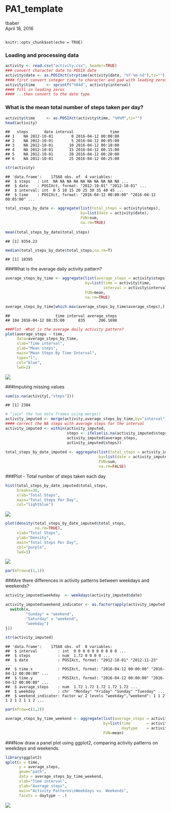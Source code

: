# PA1_template
tbaber  
April 18, 2016  

```{r setup, include=TRUE

knitr::opts_chunk$set(echo = TRUE)
```

### Loading and processing data

```r
activity <- read.csv("activity.csv", header=TRUE)
### convert character date to POSIX date
activity$date <- as.POSIXct(strptime(activity$date, "%Y-%m-%d"),tz="")
#### first convert integer time to character and pad with leading zeros...
activity$time     <- sprintf("%04d", activity$interval)
#### fill in leading zeros
#### ...then convert to the date type
```
### What is the mean total number of steps taken per day?

```r
activity$time     <- as.POSIXct(activity$time, "%H%M",tz="")
head(activity)
```

```
##   steps       date interval                time
## 1    NA 2012-10-01        0 2016-04-12 00:00:00
## 2    NA 2012-10-01        5 2016-04-12 00:05:00
## 3    NA 2012-10-01       10 2016-04-12 00:10:00
## 4    NA 2012-10-01       15 2016-04-12 00:15:00
## 5    NA 2012-10-01       20 2016-04-12 00:20:00
## 6    NA 2012-10-01       25 2016-04-12 00:25:00
```

```r
str(activity)
```

```
## 'data.frame':	17568 obs. of  4 variables:
##  $ steps   : int  NA NA NA NA NA NA NA NA NA NA ...
##  $ date    : POSIXct, format: "2012-10-01" "2012-10-01" ...
##  $ interval: int  0 5 10 15 20 25 30 35 40 45 ...
##  $ time    : POSIXct, format: "2016-04-12 00:00:00" "2016-04-12 00:05:00" ...
```

```r
total_steps_by_date <- aggregate(list(total_steps = activity$steps),
                                 by=list(date = activity$date),
                                 FUN=sum,
                                 na.rm=TRUE)
                                 
mean(total_steps_by_date$total_steps)
```

```
## [1] 9354.23
```

```r
median(total_steps_by_date$total_steps,na.rm=T)
```

```
## [1] 10395
```

###What is the average daily activity pattern?

```r
average_steps_by_time <- aggregate(list(average_steps = activity$steps),
                                   by=list(time = activity$time,
                                           interval = activity$interval),
                                   FUN=mean,
                                   na.rm=TRUE)

average_steps_by_time[which.max(average_steps_by_time$average_steps),]   
```

```
##                    time interval average_steps
## 104 2016-04-12 08:35:00      835      206.1698
```

```r
###Plot -What is the average daily activity pattern?
plot(average_steps ~ time,
     data=average_steps_by_time,
     xlab="Time interval",
     ylab="Mean steps",
     main="Mean Steps By Time Interval",
     type="l",
     col="blue",
     lwd=2)
```

![](PA1_template_files/figure-html/unnamed-chunk-4-1.png)

###Imputing missing values

```r
sum(is.na(activity[,"steps"]))
```

```
## [1] 2304
```

```r
# "join" the two data frames using merge()
activity_imputed <- merge(activity,average_steps_by_time,by="interval")
#### correct the NA steps with average steps for the interval
activity_imputed <- within(activity_imputed,
                           steps <- ifelse(is.na(activity_imputed$steps),
                           activity_imputed$average_steps,
                           activity_imputed$steps))
                        
total_steps_by_date_imputed <- aggregate(list(total_steps = activity_imputed$steps),
                                         by=list(date = activity_imputed$date),
                                         FUN=sum,
                                         na.rm=FALSE)
```
###Plot - Total number of steps taken each day

```r
hist(total_steps_by_date_imputed$total_steps,
     breaks=30,
     xlab="Total Steps",
     main="Total Steps Per Day",
     col="lightblue")
```

![](PA1_template_files/figure-html/unnamed-chunk-6-1.png)

```r
plot(density(total_steps_by_date_imputed$total_steps,
             na.rm=TRUE),
     xlab="Total Steps",
     ylab="Density",
     main="Total Steps Per Day",     
     col="purple",
     lwd=3)
```

![](PA1_template_files/figure-html/unnamed-chunk-6-2.png)

```r
par(mfrow=c(1,1))
```
###Are there differences in activity patterns between weekdays and weekends?


```r
activity_imputed$weekday  <- weekdays(activity_imputed$date)

activity_imputed$weekend_indicator <- as.factor(apply(activity_imputed["weekday"], 1, function(x) {
  switch(x,
         "Sunday" = "weekend",
         "Saturday" = "weekend",
         "weekday")
}))

str(activity_imputed)
```

```
## 'data.frame':	17568 obs. of  8 variables:
##  $ interval         : int  0 0 0 0 0 0 0 0 0 0 ...
##  $ steps            : num  1.72 0 0 0 0 ...
##  $ date             : POSIXct, format: "2012-10-01" "2012-11-23" ...
##  $ time.x           : POSIXct, format: "2016-04-12 00:00:00" "2016-04-12 00:00:00" ...
##  $ time.y           : POSIXct, format: "2016-04-12 00:00:00" "2016-04-12 00:00:00" ...
##  $ average_steps    : num  1.72 1.72 1.72 1.72 1.72 ...
##  $ weekday          : chr  "Monday" "Friday" "Sunday" "Tuesday" ...
##  $ weekend_indicator: Factor w/ 2 levels "weekday","weekend": 1 1 2 1 2 1 2 1 1 2 ...
```

```r
par(mfrow=c(1,2))
```


```r
average_steps_by_time_weekend <- aggregate(list(average_steps = activity_imputed$steps),
                                           by=list(time       = activity_imputed$time.x,
                                                   daytype    = activity_imputed$weekend_indicator),
                                           FUN=mean)
```

###Now draw a panel plot using ggplot2, comparing activity patterns on weekdays and weekends.

```r
library(ggplot2)
qplot(x = time,
      y = average_steps,
      geom="path",
      data = average_steps_by_time_weekend, 
      xlab="Time interval",
      ylab="Average steps",
      main="Activity Patterns\nWeekdays vs. Weekends",
      facets = daytype ~ .)
```

![](PA1_template_files/figure-html/unnamed-chunk-9-1.png)

